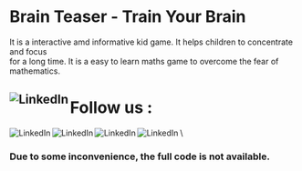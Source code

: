 # Brain Teaser - Train Your Brain
It is a interactive amd informative kid game. It helps children to concentrate and focus \
for a long time. It is a easy to learn maths game to overcome the fear of mathematics.

## [<img align="left" alt="LinkedIn" src="https://img.shields.io/badge/Google_Play-414141?style=for-the-badge&logo=google-play&logoColor=white"/>](https://play.google.com/store/apps/details?id=com.kodoshinobi.braintrainermaths)

# Follow us :
[<img align="left" alt="LinkedIn" src="https://img.shields.io/badge/LinkedIn-0077B5?style=for-the-badge&logo=linkedin&logoColor=white" />][linkedin]
[<img align="left" alt="LinkedIn" src="https://img.shields.io/badge/Facebook-1877F2?style=for-the-badge&logo=facebook&logoColor=white" />][Facebook]
[<img align="left" alt="LinkedIn" src="https://img.shields.io/badge/Twitter-1DA1F2?style=for-the-badge&logo=twitter&logoColor=white" />][Twitter]
[<img align="left" alt="LinkedIn" src="https://img.shields.io/badge/Instagram-E4405F?style=for-the-badge&logo=instagram&logoColor=white" />][Instagram]
\
### Due to some inconvenience, the full code is not available.

[linkedin]: https://www.linkedin.com/company/kodo-shinobi/
[Facebook]: https://www.facebook.com/kodo.shinobi58/
[Twitter]: https://twitter.com/KodoShinobi
[Instagram]: https://www.instagram.com/kodoshinobi/

